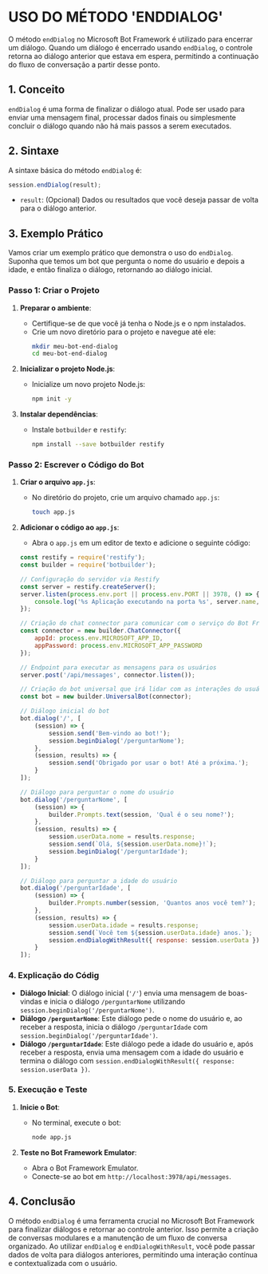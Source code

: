# USO DO MÉTODO 'ENDDIALOG'
O método `endDialog` no Microsoft Bot Framework é utilizado para encerrar um diálogo. Quando um diálogo é encerrado usando `endDialog`, o controle retorna ao diálogo anterior que estava em espera, permitindo a continuação do fluxo de conversação a partir desse ponto.

## 1. Conceito
`endDialog` é uma forma de finalizar o diálogo atual. Pode ser usado para enviar uma mensagem final, processar dados finais ou simplesmente concluir o diálogo quando não há mais passos a serem executados.

## 2. Sintaxe
A sintaxe básica do método `endDialog` é:

```javascript
session.endDialog(result);
```

- `result`: (Opcional) Dados ou resultados que você deseja passar de volta para o diálogo anterior.

## 3. Exemplo Prático
Vamos criar um exemplo prático que demonstra o uso do `endDialog`. Suponha que temos um bot que pergunta o nome do usuário e depois a idade, e então finaliza o diálogo, retornando ao diálogo inicial.

### Passo 1: Criar o Projeto
1. **Preparar o ambiente**:
   - Certifique-se de que você já tenha o Node.js e o npm instalados.
   - Crie um novo diretório para o projeto e navegue até ele:
     ```bash
     mkdir meu-bot-end-dialog
     cd meu-bot-end-dialog
     ```

2. **Inicializar o projeto Node.js**:
   - Inicialize um novo projeto Node.js:
     ```bash
     npm init -y
     ```

3. **Instalar dependências**:
   - Instale `botbuilder` e `restify`:
     ```bash
     npm install --save botbuilder restify
     ```

### Passo 2: Escrever o Código do Bot
1. **Criar o arquivo `app.js`**:
   - No diretório do projeto, crie um arquivo chamado `app.js`:
     ```bash
     touch app.js
     ```

2. **Adicionar o código ao `app.js`**:
   - Abra o `app.js` em um editor de texto e adicione o seguinte código:

   ```javascript
   const restify = require('restify');
   const builder = require('botbuilder');

   // Configuração do servidor via Restify
   const server = restify.createServer();
   server.listen(process.env.port || process.env.PORT || 3978, () => {
       console.log('%s Aplicação executando na porta %s', server.name, server.url);
   });

   // Criação do chat connector para comunicar com o serviço do Bot Framework
   const connector = new builder.ChatConnector({
       appId: process.env.MICROSOFT_APP_ID,
       appPassword: process.env.MICROSOFT_APP_PASSWORD
   });

   // Endpoint para executar as mensagens para os usuários
   server.post('/api/messages', connector.listen());

   // Criação do bot universal que irá lidar com as interações do usuário
   const bot = new builder.UniversalBot(connector);

   // Diálogo inicial do bot
   bot.dialog('/', [
       (session) => {
           session.send('Bem-vindo ao bot!');
           session.beginDialog('/perguntarNome');
       },
       (session, results) => {
           session.send('Obrigado por usar o bot! Até a próxima.');
       }
   ]);

   // Diálogo para perguntar o nome do usuário
   bot.dialog('/perguntarNome', [
       (session) => {
           builder.Prompts.text(session, 'Qual é o seu nome?');
       },
       (session, results) => {
           session.userData.nome = results.response;
           session.send(`Olá, ${session.userData.nome}!`);
           session.beginDialog('/perguntarIdade');
       }
   ]);

   // Diálogo para perguntar a idade do usuário
   bot.dialog('/perguntarIdade', [
       (session) => {
           builder.Prompts.number(session, 'Quantos anos você tem?');
       },
       (session, results) => {
           session.userData.idade = results.response;
           session.send(`Você tem ${session.userData.idade} anos.`);
           session.endDialogWithResult({ response: session.userData });
       }
   ]);
   ```

### 4. Explicação do Códig
- **Diálogo Inicial**: O diálogo inicial (`'/'`) envia uma mensagem de boas-vindas e inicia o diálogo `/perguntarNome` utilizando `session.beginDialog('/perguntarNome')`.
- **Diálogo `/perguntarNome`**: Este diálogo pede o nome do usuário e, ao receber a resposta, inicia o diálogo `/perguntarIdade` com `session.beginDialog('/perguntarIdade')`.
- **Diálogo `/perguntarIdade`**: Este diálogo pede a idade do usuário e, após receber a resposta, envia uma mensagem com a idade do usuário e termina o diálogo com `session.endDialogWithResult({ response: session.userData })`.

### 5. Execução e Teste
1. **Inicie o Bot**:
   - No terminal, execute o bot:
     ```bash
     node app.js
     ```

2. **Teste no Bot Framework Emulator**:
   - Abra o Bot Framework Emulator.
   - Conecte-se ao bot em `http://localhost:3978/api/messages`.

## 4. Conclusão
O método `endDialog` é uma ferramenta crucial no Microsoft Bot Framework para finalizar diálogos e retornar ao controle anterior. Isso permite a criação de conversas modulares e a manutenção de um fluxo de conversa organizado. Ao utilizar `endDialog` e `endDialogWithResult`, você pode passar dados de volta para diálogos anteriores, permitindo uma interação contínua e contextualizada com o usuário.
